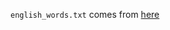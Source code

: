 `english_words.txt` comes from [here](https://github.com/first20hours/google-10000-english/blob/master/google-10000-english-no-swears.txt)
